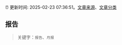 :alarm_clock: 更新时间: 2025-02-23 07:36:51。[文章来源](/README.md)、[文章分类](/TAGS.md)

## 报告


> 关键字：`报告`、`月报`



